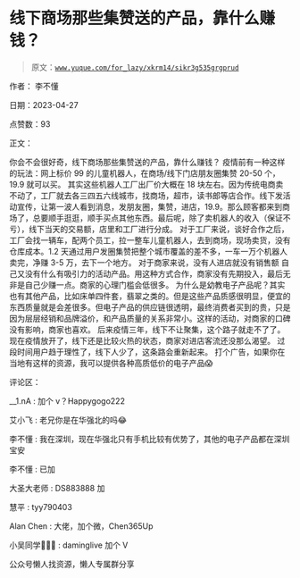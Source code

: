 # 线下商场那些集赞送的产品，靠什么赚钱？

> 原文：[`www.yuque.com/for_lazy/xkrm14/sikr3g535grgprud`](https://www.yuque.com/for_lazy/xkrm14/sikr3g535grgprud)

作者： 李不懂

日期：2023-04-27

点赞数：93

正文：

你会不会很好奇，线下商场那些集赞送的产品，靠什么赚钱？ 疫情前有一种这样的玩法：网上标价 99 的儿童机器人，在商场/线下门店朋友圈集赞 20-50 个，19.9 就可以买。 其实这些机器人工厂出厂价大概在 18 块左右。因为传统电商卖不动了，工厂就去各三四五六线城市，找商场，超市，读书郎等店合作。线下发活动宣传，让第一波人看到消息，发朋友圈，集赞，进店，19.9。那么顾客都来到商场了，总要顺手逛逛，顺手买点其他东西。最后呢，除了卖机器人的收入（保证不亏），线下当天的交易额，店里和工厂进行分成。 对于工厂来说，谈好合作之后，工厂会找一辆车，配两个员工，拉一整车儿童机器人，去到商场，现场卖货，没有仓库成本。1.2 天通过用户发圈集赞把整个城市覆盖的差不多，一车一万个机器人卖完，净赚 3-5 万，去下一个地方。 对于商家来说，没有人进店就没有销售额 自己又没有什么有吸引力的活动产品。用这种方式合作，商家没有先期投入，最后无非是自己少赚一点。商家的心理门槛会低很多。 为什么是幼教电子产品呢？其实也有其他产品，比如床单四件套，翡翠之类的。但是这些产品质感很明显，便宜的东西质量就是会差很多。但电子产品的供应链很透明，最终消费者买到的贵，只是因为层层经销和品牌溢价，和产品质量的关系非常小。这样的活动，对商家的口碑没有影响，商家也喜欢。 后来疫情三年，线下不让聚集，这个路子就走不了了。现在疫情放开了，线下还是比较火热的状态，商家对进店客流还没那么渴望。 过段时间用户趋于理性了，线下人少了，这条路会重新起来。 打个广告，如果你在当地有这样的资源，我可以提供各种高质低价的电子产品😱

评论区：

__1.nA : 加个 v？Happygogo222

艾小飞 : 老兄你是在华强北的吗😂

李不懂 : 我在深圳，现在华强北只有手机比较有优势了，其他的电子产品都在深圳宝安

李不懂 : 已加

大圣大老师 : DS883888 加

慧平 : tyy790403

Alan Chen : 大佬，加个微，Chen365Up

小吴同学🤙🤙🤙 : daminglive 加个 V

公众号懒人找资源，懒人专属群分享

